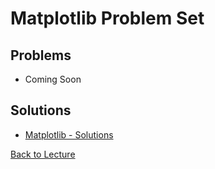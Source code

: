 # Matplotlib Problem Set

## Problems

 * Coming Soon

## Solutions

* [Matplotlib - Solutions](problem_set_1_solutions.md)


[Back to Lecture](lecture_12.md)

